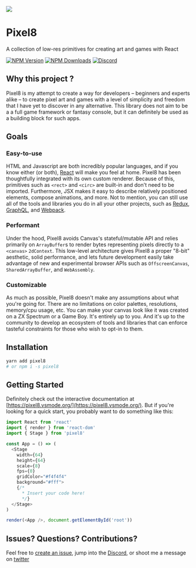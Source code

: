 
<div align="Left">
  <img src="/assets/logo.png" />
  <h1>Pixel8</h1>  
</div>


A collection of low-res primitives for creating art and games with React

[![NPM Version](https://img.shields.io/npm/v/pixel8.svg?style=flat)](https://www.npmjs.org/package/pixel8)
[![NPM Downloads](https://img.shields.io/npm/dm/pixel8.svg?style=flat)](https://www.npmjs.org/package/pixel8)
[![Discord](https://img.shields.io/discord/443995389809393666.svg?style=flat)](https://discord.gg/VYeM6ZK)

## Why this project ?

Pixel8 is my attempt to create a way for developers – beginners and experts alike – to create pixel art and games with a level of simplicity and freedom that I have yet to discover in any alternative. This library does not aim to be a a full game framework or fantasy console, but it can definitely be used as a building block for such apps.

## Goals

### Easy-to-use

HTML and Javascript are both incredibly popular languages, and if you know either (or both), [React](https://reactjs.org/) will make you feel at home. Pixel8 has been thoughtfully integrated with its own custom renderer. Because of this, primitives such as `<rect>` and `<circ>` are built-in and don't need to be imported. Furthermore, JSX makes it easy to describe relatively positioned elements, compose animations, and more. Not to mention, you can still use all of the tools and libraries you do in all your other projects, such as [Redux](https://redux.js.org), [GraphQL](http://graphql.org/), and [Webpack](https://webpack.js.org/).

### Performant

Under the hood, Pixel8 avoids Canvas's stateful/mutable API and relies primarily on `ArrayBuffer`s to render bytes representing pixels directly to a `<canvas>` `2dContext`. This low-level architecture gives Pixel8 a proper "8-bit" aesthetic, solid performance, and lets future development easily take advantage of new and experimental browser APIs such as `OffscreenCanvas`, `SharedArrayBuffer`, and `WebAssembly`.

### Customizable

As much as possible, Pixel8 doesn't make any assumptions about what you're going for. There are no limitations on color palettes, resolutions, memory/cpu usage, etc. You can make your canvas look like it was created on a ZX Spectrum or a Game Boy. It's entirely up to you. And it's up to the community to develop an ecosystem of tools and libraries that can enforce tasteful constraints for those who wish to opt-in to them.

## Installation

```bash
yarn add pixel8
# or npm i -s pixel8
```

## Getting Started

Definitely check out the interactive documentation at [https://pixel8.vsmode.org/](https://pixel8.vsmode.org/). But if you're looking for a quick start, you probably want to do something like this:

```js
import React from 'react'
import { render } from 'react-dom'
import { Stage } from 'pixel8'

const App = () => (
  <Stage
    width={64}
    height={64}
    scale={8}
    fps={0}
    gridColor="#f4f4f4"
    background="#fff">
    {/*
      * Insert your code here!
      */}
  </Stage>
)

render(<App />, document.getElementById('root'))

```

## Issues? Questions? Contributions?

Feel free to [create an issue](https://github.com/vsmode/pixel8/issues), jump into the [Discord](https://discord.gg/VYeM6ZK), or shoot me a message on [twitter](https://twitter.com/jozanza)
